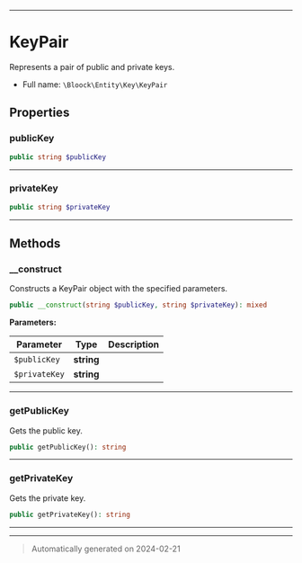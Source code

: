 ***

# KeyPair

Represents a pair of public and private keys.



* Full name: `\Bloock\Entity\Key\KeyPair`



## Properties


### publicKey



```php
public string $publicKey
```






***

### privateKey



```php
public string $privateKey
```






***

## Methods


### __construct

Constructs a KeyPair object with the specified parameters.

```php
public __construct(string $publicKey, string $privateKey): mixed
```








**Parameters:**

| Parameter | Type | Description |
|-----------|------|-------------|
| `$publicKey` | **string** |  |
| `$privateKey` | **string** |  |





***

### getPublicKey

Gets the public key.

```php
public getPublicKey(): string
```












***

### getPrivateKey

Gets the private key.

```php
public getPrivateKey(): string
```












***


***
> Automatically generated on 2024-02-21
